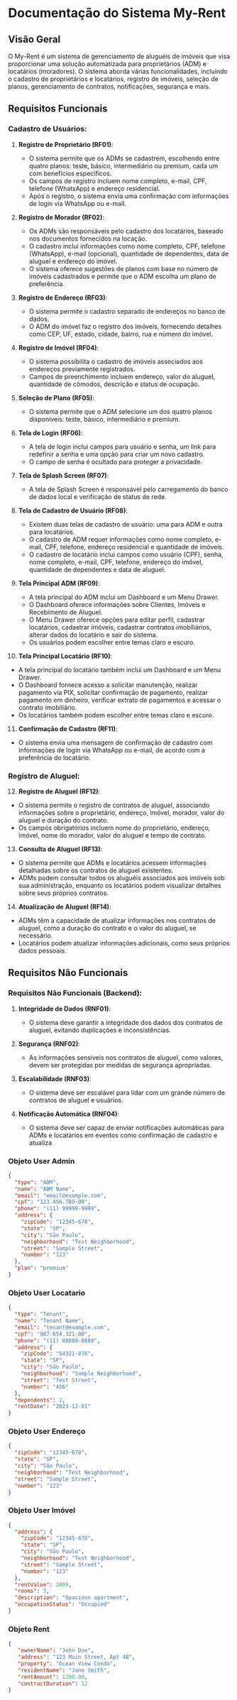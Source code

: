 
# Documentação do Sistema My-Rent

## Visão Geral

O My-Rent é um sistema de gerenciamento de aluguéis de imóveis que visa proporcionar uma solução automatizada para proprietários (ADM) e locatários (moradores). O sistema aborda várias funcionalidades, incluindo o cadastro de proprietários e locatários, registro de imóveis, seleção de planos, gerenciamento de contratos, notificações, segurança e mais.

## Requisitos Funcionais

### Cadastro de Usuários:

1. **Registro de Proprietário (RF01)**:
    - O sistema permite que os ADMs se cadastrem, escolhendo entre quatro planos: teste, básico, intermediário ou premium, cada um com benefícios específicos.
    - Os campos de registro incluem nome completo, e-mail, CPF, telefone (WhatsApp) e endereço residencial.
    - Após o registro, o sistema envia uma confirmação com informações de login via WhatsApp ou e-mail.

2. **Registro de Morador (RF02)**:
    - Os ADMs são responsáveis pelo cadastro dos locatários, baseado nos documentos fornecidos na locação.
    - O cadastro inclui informações como nome completo, CPF, telefone (WhatsApp), e-mail (opcional), quantidade de dependentes, data de aluguel e endereço do imóvel.
    - O sistema oferece sugestões de planos com base no número de imóveis cadastrados e permite que o ADM escolha um plano de preferência.

3. **Registro de Endereço (RF03)**:
    - O sistema permite o cadastro separado de endereços no banco de dados.
    - O ADM do imóvel faz o registro dos imóveis, fornecendo detalhes como CEP, UF, estado, cidade, bairro, rua e número do imóvel.

4. **Registro de Imóvel (RF04)**:
    - O sistema possibilita o cadastro de imóveis associados aos endereços previamente registrados.
    - Campos de preenchimento incluem endereço, valor do aluguel, quantidade de cômodos, descrição e status de ocupação.

5. **Seleção de Plano (RF05)**:
    - O sistema permite que o ADM selecione um dos quatro planos disponíveis: teste, básico, intermediário e premium.

6. **Tela de Login (RF06)**:
    - A tela de login inclui campos para usuário e senha, um link para redefinir a senha e uma opção para criar um novo cadastro.
    - O campo de senha é ocultado para proteger a privacidade.

7. **Tela de Splash Screen (RF07)**:
    - A tela de Splash Screen é responsável pelo carregamento do banco de dados local e verificação de status de rede.

8. **Tela de Cadastro de Usuário (RF08)**:
    - Existem duas telas de cadastro de usuário: uma para ADM e outra para locatários.
    - O cadastro de ADM requer informações como nome completo, e-mail, CPF, telefone, endereço residencial e quantidade de imóveis.
    - O cadastro de locatário inclui campos como usuário (CPF), senha, nome completo, e-mail, CPF, telefone, endereço do imóvel, quantidade de dependentes e data de aluguel.

9. **Tela Principal ADM (RF09)**:
    - A tela principal do ADM inclui um Dashboard e um Menu Drawer.
    - O Dashboard oferece informações sobre Clientes, Imóveis e Recebimento de Aluguel.
    - O Menu Drawer oferece opções para editar perfil, cadastrar locatários, cadastrar imóveis, cadastrar contratos imobiliários, alterar dados do locatário e sair do sistema.
    - Os usuários podem escolher entre temas claro e escuro.

10. **Tela Principal Locatário (RF10)**:
- A tela principal do locatário também inclui um Dashboard e um Menu Drawer.
- O Dashboard fornece acesso a solicitar manutenção, realizar pagamento via PIX, solicitar confirmação de pagamento, realizar pagamento em dinheiro, verificar extrato de pagamentos e acessar o contrato imobiliário.
- Os locatários também podem escolher entre temas claro e escuro.

11. **Confirmação de Cadastro (RF11)**:
- O sistema envia uma mensagem de confirmação de cadastro com informações de login via WhatsApp ou e-mail, de acordo com a preferência do locatário.

### Registro de Aluguel:

12. **Registro de Aluguel (RF12)**:
- O sistema permite o registro de contratos de aluguel, associando informações sobre o proprietário, endereço, imóvel, morador, valor do aluguel e duração do contrato.
- Os campos obrigatórios incluem nome do proprietário, endereço, imóvel, nome do morador, valor do aluguel e tempo de contrato.

13. **Consulta de Aluguel (RF13)**:
- O sistema permite que ADMs e locatários acessem informações detalhadas sobre os contratos de aluguel existentes.
- ADMs podem consultar todos os aluguéis associados aos imóveis sob sua administração, enquanto os locatários podem visualizar detalhes sobre seus próprios contratos.

14. **Atualização de Aluguel (RF14)**:
- ADMs têm a capacidade de atualizar informações nos contratos de aluguel, como a duração do contrato e o valor do aluguel, se necessário.
- Locatários podem atualizar informações adicionais, como seus próprios dados pessoais.

## Requisitos Não Funcionais

### Requisitos Não Funcionais (Backend):

1. **Integridade de Dados (RNF01)**:
    - O sistema deve garantir a integridade dos dados dos contratos de aluguel, evitando duplicações e inconsistências.

2. **Segurança (RNF02)**:
    - As informações sensíveis nos contratos de aluguel, como valores, devem ser protegidas por medidas de segurança apropriadas.

3. **Escalabilidade (RNF03)**:
    - O sistema deve ser escalável para lidar com um grande número de contratos de aluguel e usuários.

4. **Notificação Automática (RNF04)**:
    - O sistema deve ser capaz de enviar notificações automáticas para ADMs e locatários em eventos como confirmação de cadastro e atualiza


### Objeto User Admin
```json
{
  "type": "ADM",
  "name": "ADM Name",
  "email": "email@example.com",
  "cpf": "123.456.789-00",
  "phone": "(11) 99999-9999",
  "address": {
    "zipCode": "12345-678",
    "state": "SP",
    "city": "São Paulo",
    "neighborhood": "Test Neighborhood",
    "street": "Sample Street",
    "number": "123"
  },
  "plan": "premium"
}
```

### Objeto User Locatario
```json
{
  "type": "Tenant",
  "name": "Tenant Name",
  "email": "tenant@example.com",
  "cpf": "987.654.321-00",
  "phone": "(11) 88888-8888",
  "address": {
    "zipCode": "54321-876",
    "state": "SP",
    "city": "São Paulo",
    "neighborhood": "Sample Neighborhood",
    "street": "Test Street",
    "number": "456"
  },
  "dependents": 2,
  "rentDate": "2023-12-01"
}
```

### Objeto User Endereço
```json
{
  "zipCode": "12345-678",
  "state": "SP",
  "city": "São Paulo",
  "neighborhood": "Test Neighborhood",
  "street": "Sample Street",
  "number": "123"
}
```

### Objeto User Imóvel
```json
{
  "address": {
    "zipCode": "12345-678",
    "state": "SP",
    "city": "São Paulo",
    "neighborhood": "Test Neighborhood",
    "street": "Sample Street",
    "number": "123"
  },
  "rentValue": 2000,
  "rooms": 3,
  "description": "Spacious apartment",
  "occupationStatus": "Occupied"
}
```

### Objeto Rent
```json
{
   "ownerName": "John Doe",
   "address": "123 Main Street, Apt 4B",
   "property": "Ocean View Condo",
   "residentName": "Jane Smith",
   "rentAmount": 1200.00,
   "contractDuration": 12
}

```